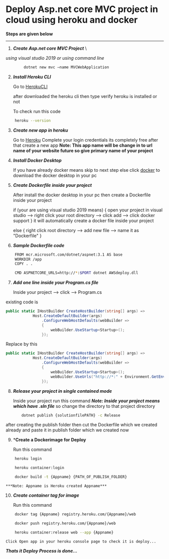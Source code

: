 # Deploy Asp.net core MVC project in cloud using heroku and docker

**Steps are given below**

**************

1. ***Create Asp.net core MVC Project*** \
	
*using visual studio 2019 or using command line*

```bash
		dotnet new mvc –name MVCWebApplication
```

2. ***Install Heroku CLI***

	Go to [HerokuCLI](https://devcenter.heroku.com/articles/heroku-cli#verifying-your-installation)

	after downloaded the heroku cli then type verify heroku is installed or not

	To check run this code

```bash
	heroku --version
```

3. ***Create new app in heroku***

	Go to [Heroku](https://www.heroku.com/)
	Complete your login credentials its completely free
	after that create a new app
	**Note: This app name will be change in to url name of your website future so give primary name of your project**


4. ***Install Docker Desktop***

	If you have already docker means skip to next step else click [docker](https://docs.docker.com/get-docker/) to download the docker desktop in your pc


5. ***Create Dockerfile inside your project***

	After install the docker desktop in your pc then create a Dockerfile inside your project

	if (your are using visual studio 2019 means)
	{
		open your project in visual studio --> right click your root directory --> click add --> click docker support
	}
	it will automatically create a docker file inside your project

	else {
		right click root directory --> add new file --> name it as "Dockerfile"
	}

6. ***Sample Dockerfile code***


```bash
	FROM mcr.microsoft.com/dotnet/aspnet:3.1 AS base
	WORKDIR /app
	COPY . .

	CMD ASPNETCORE_URLS=http://*:$PORT dotnet AWSdeploy.dll
```

7. ***Add one line inside your Program.cs file***

	Inside your project --> click --> Program.cs

 existing code is 

```c#
public static IHostBuilder CreateHostBuilder(string[] args) =>
            Host.CreateDefaultBuilder(args)
                .ConfigureWebHostDefaults(webBuilder =>
                {
                    webBuilder.UseStartup<Startup>();
                });
```

Replace by this

```c#
public static IHostBuilder CreateHostBuilder(string[] args) =>
            Host.CreateDefaultBuilder(args)
                .ConfigureWebHostDefaults(webBuilder =>
                {
                    webBuilder.UseStartup<Startup>();
                    webBuilder.UseUrls("http://*:" + Environment.GetEnvironmentVariable("PORT"));
                });
 ```

 8. ***Release your project in single contained mode***

 	Inside your project run this command
 	***Note: Inside your project means which have .sln file*** so change the directory to that project directory

 ```bash
 		dotnet publish {solutionfilePATH} -c Release
 ```
 after creating the publish folder then cut the Dockerfile which we created already and paste it in publish folder which we created now

 9. ***Create a Dockerimage for Deploy**

 	Run this command
```bash
	heroku login

	heroku container:login

	docker build -t {Appname} {PATH_OF_PUBLISH_FOLDER}
```
	***Note: Appname is Heroku created Appname***

10. ***Create container tag for image***
	
	Run this command

```bash
	docker tag {Appname} registry.heroku.com/{Appname}/web

	docker push registry.heroku.com/{Appname}/web

	heroku container:release web --app {Appname}
```

	Click Open app in your heroku console page to check it is deploy...


***Thats it Deploy Process is done...***
